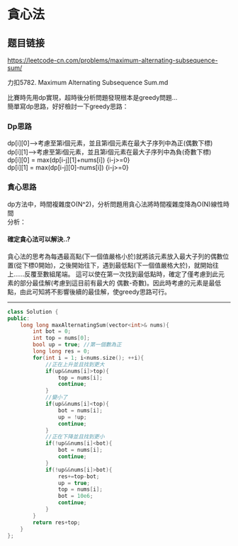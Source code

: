 # 貪心法

## 题目链接

https://leetcode-cn.com/problems/maximum-alternating-subsequence-sum/

力扣5782. Maximum Alternating Subsequence Sum.md

比賽時先用dp實現，超時後分析問題發現根本是greedy問題...    
簡單寫dp思路，好好檢討一下greedy思路：    
### Dp思路
dp[i][0]-->考慮至第i個元素，並且第i個元素在最大子序列中為正(偶數下標)    
dp[i][1]-->考慮至第i個元素，並且第i個元素在最大子序列中為負(奇數下標)    
dp[i][0] = max(dp[i-j][1]+nums[i])  {i-j>=0}     
dp[i][1] = max(dp[i-j][0]-nums[i])  {i-j>=0}    
### 貪心思路    
dp方法中，時間複雜度O(N^2)，分析問題用貪心法將時間複雜度降為O(N)線性時間    
分析：     
####    確定貪心法可以解決..?    
貪心法的思考為每遇最高點(下一個值嚴格小於)就將該元素放入最大子列的偶數位置(從下標0開始)，之後開始往下，遇到最低點(下一個值嚴格大於)，就開始往上......反覆至數組尾端。
這可以使在第一次找到最低點時，確定了僅考慮到此元素的部分最佳解(考慮到這目前有最大的 偶數-奇數)。因此時考慮的元素是最低點，由此可知將不影響後續的最佳解，使greedy思路可行。

---------------------------------------

```cpp
class Solution {
public:
    long long maxAlternatingSum(vector<int>& nums){
        int bot = 0;
        int top = nums[0];
        bool up = true; //第一個數為正
        long long res = 0;
        for(int i = 1; i<nums.size(); ++i){
            //正在上升並且找到更大
            if(up&&nums[i]>top){
                top = nums[i];
                continue;
            }
            //變小了
            if(up&&nums[i]<top){
                bot = nums[i];
                up = !up;
                continue;
            }
            //正在下降並且找到更小
            if(!up&&nums[i]<bot){
                bot = nums[i];
                continue;
            }
            if(!up&&nums[i]>bot){
                res+=top-bot;
                up = true;
                top = nums[i];
                bot = 10e6;
                continue;
            }
        }
        return res+top;
    }
};
```
